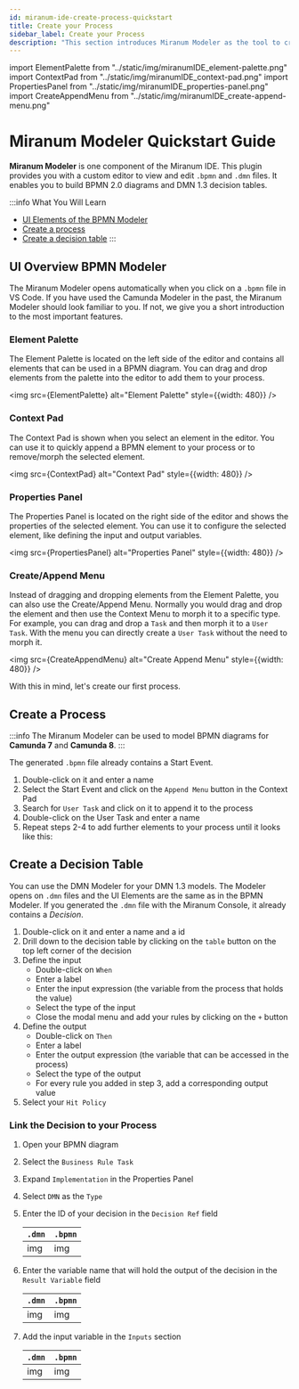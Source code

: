 ```yaml
---
id: miranum-ide-create-process-quickstart
title: Create your Process
sidebar_label: Create your Process
description: "This section introduces Miranum Modeler as the tool to create and edit BPMN processes or DMN decision tables."
---
```


import ElementPalette from "../static/img/miranumIDE_element-palette.png"
import ContextPad from "../static/img/miranumIDE_context-pad.png"
import PropertiesPanel from "../static/img/miranumIDE_properties-panel.png"
import CreateAppendMenu from "../static/img/miranumIDE_create-append-menu.png"

# Miranum Modeler Quickstart Guide

**Miranum Modeler** is one component of the Miranum IDE.
This plugin provides you with a custom editor to view and edit `.bpmn` and `.dmn` files.
It enables you to build BPMN 2.0 diagrams and DMN 1.3 decision tables.

:::info What You Will Learn
- [UI Elements of the BPMN Modeler](#ui-overview-bpmn-modeler)
- [Create a process](#create-a-process)
- [Create a decision table](#create-a-decision-table)
:::

## UI Overview BPMN Modeler

The Miranum Modeler opens automatically when you click on a `.bpmn` file in VS Code.
If you have used the Camunda Modeler in the past, the Miranum Modeler should look familiar to you.
If not, we give you a short introduction to the most important features.

### Element Palette

The Element Palette is located on the left side of the editor and contains all elements that can be used in a BPMN diagram.
You can drag and drop elements from the palette into the editor to add them to your process.

<img src={ElementPalette} alt="Element Palette" style={{width: 480}} />

### Context Pad

The Context Pad is shown when you select an element in the editor.
You can use it to quickly append a BPMN element to your process or to remove/morph the selected element.

<img src={ContextPad} alt="Context Pad" style={{width: 480}} />

### Properties Panel

The Properties Panel is located on the right side of the editor and shows the properties of the selected element.
You can use it to configure the selected element, like defining the input and output variables.

<img src={PropertiesPanel} alt="Properties Panel" style={{width: 480}} />

### Create/Append Menu

Instead of dragging and dropping elements from the Element Palette, you can also use the Create/Append Menu.
Normally you would drag and drop the element and then use the Context Menu to morph it to a specific type.
For example, you can drag and drop a `Task` and then morph it to a `User Task`.
With the menu you can directly create a `User Task` without the need to morph it.

<img src={CreateAppendMenu} alt="Create Append Menu" style={{width: 480}} />

With this in mind, let's create our first process.

## Create a Process

:::info
The Miranum Modeler can be used to model BPMN diagrams for **Camunda 7** and **Camunda 8**.
:::

The generated `.bpmn` file already contains a Start Event.
1. Double-click on it and enter a name
2. Select the Start Event and click on the `Append Menu` button in the Context Pad
3. Search for `User Task` and click on it to append it to the process
4. Double-click on the User Task and enter a name
5. Repeat steps 2-4 to add further elements to your process until it looks like this:

## Create a Decision Table

You can use the DMN Modeler for your DMN 1.3 models.
The Modeler opens on `.dmn` files and the UI Elements are the same as in the BPMN Modeler.
If you generated the `.dmn` file with the Miranum Console, it already contains a *Decision*.
1. Double-click on it and enter a name and a id
2. Drill down to the decision table by clicking on the `table` button on the top left corner of the decision
3. Define the input
   * Double-click on `When`
   * Enter a label
   * Enter the input expression (the variable from the process that holds the value)
   * Select the type of the input
   * Close the modal menu and add your rules by clicking on the `+` button
4. Define the output
   * Double-click on `Then`
   * Enter a label
   * Enter the output expression (the variable that can be accessed in the process)
   * Select the type of the output
   * For every rule you added in step 3, add a corresponding output value
5. Select your `Hit Policy`

### Link the Decision to your Process

1. Open your BPMN diagram
2. Select the `Business Rule Task`
3. Expand `Implementation` in the Properties Panel
4. Select `DMN` as the `Type`
5. Enter the ID of your decision in the `Decision Ref` field

   | `.dmn` | `.bpmn` |
   |--------|---------|
   | img    | img     |
 
6. Enter the variable name that will hold the output of the decision in the `Result Variable` field

   | `.dmn` | `.bpmn` |
   |--------|---------|
   | img    | img     |

7. Add the input variable in the `Inputs` section

   | `.dmn` | `.bpmn` |
   |--------|---------|
   | img    | img     |

